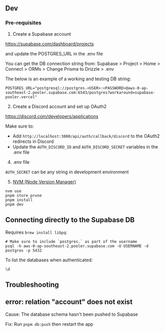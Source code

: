 ## Dev

### Pre-requisites

1. Create a Supabase account

https://supabase.com/dashboard/projects

and update the POSTGRES_URL in the .env file

You can get the DB connection string from: Supabase > Project > Home > Connect > ORMs > Change Prisma to Drizzle > .env

The below is an example of a working and testing DB string:

```
POSTGRES_URL="postgresql://postgres.<USER>:<PASSWORD>@aws-0-ap-southeast-2.pooler.supabase.com:6543/postgres?workaround=supabase-pooler.vercel"
```

2. Create a Discord account and set up OAuth2

https://discord.com/developers/applications

Make sure to:

- Add `http://localhost:3000/api/auth/callback/discord` to the OAuth2 redirects in Discord
- Update the `AUTH_DISCORD_ID` and `AUTH_DISCORD_SECRET` variables in the .env file

4. .env file

`AUTH_SECRET` can be any string in development environment

5. [NVM (Node Version Manager)](https://github.com/nvm-sh/nvm)

```
nvm use
pnpm store prune
pnpm install
pnpm dev
```

## Connecting directly to the Supabase DB

Requires `brew install libpq`:

```
# Make sure to include `postgres.` as part of the username
psql -h aws-0-ap-southeast-2.pooler.supabase.com -U USERNAME -d postgres -p 5432
```

To list the databases when authenticated:

```
\d
```

## Troubleshooting

## error: relation "account" does not exist

Cause: The database schema hasn't been pushed to Supabase

Fix: Run `pnpm db:push` then restart the app
